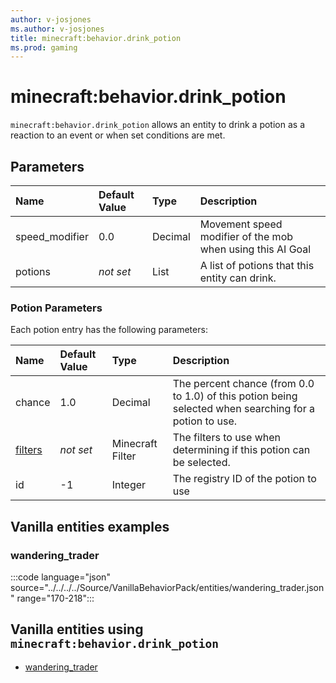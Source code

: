 ```yaml
---
author: v-josjones
ms.author: v-josjones
title: minecraft:behavior.drink_potion
ms.prod: gaming
---
```


# minecraft:behavior.drink_potion

`minecraft:behavior.drink_potion` allows an entity to drink a potion as a reaction to an event or when set conditions are met.

## Parameters

|Name |Default Value  |Type  |Description  |
|:----------|:----------|:----------|:----------|
|speed_modifier| 0.0| Decimal| Movement speed modifier of the mob when using this AI Goal|
|potions |*not set* |List |A list of potions that this entity can drink. |

### Potion Parameters

Each potion entry has the following parameters:

|Name |Default Value  |Type  |Description  |
|:----------|:----------|:----------|:----------|
|chance | 1.0| Decimal| The percent chance (from 0.0 to 1.0) of this potion being selected when searching for a potion to use. |
| [filters](../FilterList.md)|*not set* | Minecraft Filter| The filters to use when determining if this potion can be selected. |
|id| -1|Integer | The registry ID of the potion to use |

## Vanilla entities examples

### wandering_trader

:::code language="json" source="../../../../Source/VanillaBehaviorPack/entities/wandering_trader.json" range="170-218":::

## Vanilla entities using `minecraft:behavior.drink_potion`

- [wandering_trader](../../../../Source/VanillaBehaviorPack_Snippets/entities/wandering_trader.md)
